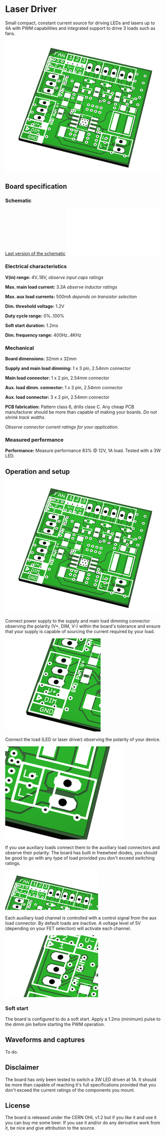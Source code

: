 # Laser Driver
Small compact, constant current source for driving LEDs and lasers up to 4A with PWM capabilities and integrated support to drive 3 loads such as fans.

![Constant current driver PCB](./documentation/PCB.png "Constant current driver")

## Board specification
### Schematic
[Last version of the schematic](./documentation/laserDriver_schematic.pdf)
![Schematic](./documentation/laserDriver_schematic.pdf "Constant current driver schematic")

### Electrical characteristics
   **V(in) range:**  4V..18V, *observe input caps ratings*

   **Max. main load current:** 3.3A *observe inductor ratings*

   **Max. aux load currents:** 500mA *depends on transistor selection*

   **Dim. threshold voltage:** 1.2V

   **Duty cycle range:** 0%..100%

   **Soft start duration:** 1.2ms

   **Dim. frequency range:** 400Hz..4KHz

### Mechanical
   **Board dimensions:** 32mm x 32mm

   **Supply and main load dimming:** 1 x 3 pin, 2.54mm connector

   **Main load connector:** 1 x 2 pin, 2.54mm connector

   **Aux. load dimm. connector:** 1 x 3 pin, 2.54mm connector

   **Aux. load connector:** 3 x 2 pin, 2.54mm connector

   **PCB fabrication:** Pattern class 6, drills clase C. Any cheap PCB manufacturer should be more than capable of making your boards. *Do not shrink track widths.*

*Observe connector current ratings for your application.*

### Measured performance
   **Performance:** Measure performance 83% @ 12V, 1A load. Tested with a 3W LED.

## Operation and setup

![Constant current driver PCB](./documentation/PCB.png "Constant current driver")

Connect power supply to the supply and main load dimming connector observing the polarity
(V+, DIM, V-) within the board's tolerance and ensure that your supply is capable of sourcing
the current required by your load.

![Supply](./documentation/V_IN_control.png "Supply and main load dimming")

Connect the load (LED or laser driver) observing the polarity of your device.

![Load out](./documentation/Load.png "Load out")

If you use auxiliary loads connect them to the auxiliary load connectors and observe their polarity.
The board has built in freewheel diodes, you should be good to go with any type of load provided you don't
exceed switching ratings.

![Fan connector](./documentation/FAN_Connectors.png "Auxiliary load out")

Each auxiliary load channel is controlled with a control signal from the aux load connector. By default
loads are inactive. A voltage level of 5V (depending on your FET selection) will activate each channel.

![Fan control](./documentation/FAN_PWM.png "Auxiliary load control")

### Soft start
The board is configured to do a soft start. Apply a 1.2ms (minimum) pulse to the dimm pin before
starting the PWM operation.

## Waveforms and captures
To do.

## Disclaimer
The board has only been tested to switch a 3W LED driven at 1A. It should be more than capable of reaching
it's full specifications provided that you don't exceed the current ratings of the components you mount.

## License
The board is released under the CERN OHL v1.2 but if you like it and use it you can buy me some beer.
If you use it and/or do any derivative work from it, be nice and give attribution to the source.
